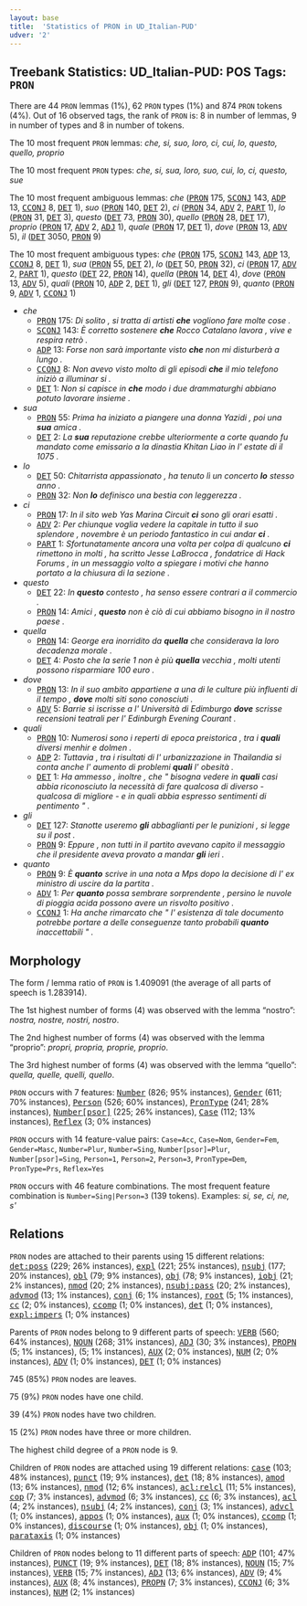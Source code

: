 ```yaml
---
layout: base
title:  'Statistics of PRON in UD_Italian-PUD'
udver: '2'
---
```


## Treebank Statistics: UD_Italian-PUD: POS Tags: `PRON`

There are 44 `PRON` lemmas (1%), 62 `PRON` types (1%) and 874 `PRON` tokens (4%).
Out of 16 observed tags, the rank of `PRON` is: 8 in number of lemmas, 9 in number of types and 8 in number of tokens.

The 10 most frequent `PRON` lemmas: <em>che, si, suo, loro, ci, cui, lo, questo, quello, proprio</em>

The 10 most frequent `PRON` types:  <em>che, si, sua, loro, suo, cui, lo, ci, questo, sue</em>

The 10 most frequent ambiguous lemmas: <em>che</em> (<tt><a href="it_pud-pos-PRON.html">PRON</a></tt> 175, <tt><a href="it_pud-pos-SCONJ.html">SCONJ</a></tt> 143, <tt><a href="it_pud-pos-ADP.html">ADP</a></tt> 13, <tt><a href="it_pud-pos-CCONJ.html">CCONJ</a></tt> 8, <tt><a href="it_pud-pos-DET.html">DET</a></tt> 1), <em>suo</em> (<tt><a href="it_pud-pos-PRON.html">PRON</a></tt> 140, <tt><a href="it_pud-pos-DET.html">DET</a></tt> 2), <em>ci</em> (<tt><a href="it_pud-pos-PRON.html">PRON</a></tt> 34, <tt><a href="it_pud-pos-ADV.html">ADV</a></tt> 2, <tt><a href="it_pud-pos-PART.html">PART</a></tt> 1), <em>lo</em> (<tt><a href="it_pud-pos-PRON.html">PRON</a></tt> 31, <tt><a href="it_pud-pos-DET.html">DET</a></tt> 3), <em>questo</em> (<tt><a href="it_pud-pos-DET.html">DET</a></tt> 73, <tt><a href="it_pud-pos-PRON.html">PRON</a></tt> 30), <em>quello</em> (<tt><a href="it_pud-pos-PRON.html">PRON</a></tt> 28, <tt><a href="it_pud-pos-DET.html">DET</a></tt> 17), <em>proprio</em> (<tt><a href="it_pud-pos-PRON.html">PRON</a></tt> 17, <tt><a href="it_pud-pos-ADV.html">ADV</a></tt> 2, <tt><a href="it_pud-pos-ADJ.html">ADJ</a></tt> 1), <em>quale</em> (<tt><a href="it_pud-pos-PRON.html">PRON</a></tt> 17, <tt><a href="it_pud-pos-DET.html">DET</a></tt> 1), <em>dove</em> (<tt><a href="it_pud-pos-PRON.html">PRON</a></tt> 13, <tt><a href="it_pud-pos-ADV.html">ADV</a></tt> 5), <em>il</em> (<tt><a href="it_pud-pos-DET.html">DET</a></tt> 3050, <tt><a href="it_pud-pos-PRON.html">PRON</a></tt> 9)

The 10 most frequent ambiguous types:  <em>che</em> (<tt><a href="it_pud-pos-PRON.html">PRON</a></tt> 175, <tt><a href="it_pud-pos-SCONJ.html">SCONJ</a></tt> 143, <tt><a href="it_pud-pos-ADP.html">ADP</a></tt> 13, <tt><a href="it_pud-pos-CCONJ.html">CCONJ</a></tt> 8, <tt><a href="it_pud-pos-DET.html">DET</a></tt> 1), <em>sua</em> (<tt><a href="it_pud-pos-PRON.html">PRON</a></tt> 55, <tt><a href="it_pud-pos-DET.html">DET</a></tt> 2), <em>lo</em> (<tt><a href="it_pud-pos-DET.html">DET</a></tt> 50, <tt><a href="it_pud-pos-PRON.html">PRON</a></tt> 32), <em>ci</em> (<tt><a href="it_pud-pos-PRON.html">PRON</a></tt> 17, <tt><a href="it_pud-pos-ADV.html">ADV</a></tt> 2, <tt><a href="it_pud-pos-PART.html">PART</a></tt> 1), <em>questo</em> (<tt><a href="it_pud-pos-DET.html">DET</a></tt> 22, <tt><a href="it_pud-pos-PRON.html">PRON</a></tt> 14), <em>quella</em> (<tt><a href="it_pud-pos-PRON.html">PRON</a></tt> 14, <tt><a href="it_pud-pos-DET.html">DET</a></tt> 4), <em>dove</em> (<tt><a href="it_pud-pos-PRON.html">PRON</a></tt> 13, <tt><a href="it_pud-pos-ADV.html">ADV</a></tt> 5), <em>quali</em> (<tt><a href="it_pud-pos-PRON.html">PRON</a></tt> 10, <tt><a href="it_pud-pos-ADP.html">ADP</a></tt> 2, <tt><a href="it_pud-pos-DET.html">DET</a></tt> 1), <em>gli</em> (<tt><a href="it_pud-pos-DET.html">DET</a></tt> 127, <tt><a href="it_pud-pos-PRON.html">PRON</a></tt> 9), <em>quanto</em> (<tt><a href="it_pud-pos-PRON.html">PRON</a></tt> 9, <tt><a href="it_pud-pos-ADV.html">ADV</a></tt> 1, <tt><a href="it_pud-pos-CCONJ.html">CCONJ</a></tt> 1)


* <em>che</em>
  * <tt><a href="it_pud-pos-PRON.html">PRON</a></tt> 175: <em>Di solito , si tratta di artisti <b>che</b> vogliono fare molte cose .</em>
  * <tt><a href="it_pud-pos-SCONJ.html">SCONJ</a></tt> 143: <em>È corretto sostenere <b>che</b> Rocco Catalano lavora , vive e respira retrò .</em>
  * <tt><a href="it_pud-pos-ADP.html">ADP</a></tt> 13: <em>Forse non sarà importante visto <b>che</b> non mi disturberà a lungo .</em>
  * <tt><a href="it_pud-pos-CCONJ.html">CCONJ</a></tt> 8: <em>Non avevo visto molto di gli episodi <b>che</b> il mio telefono iniziò a illuminar si .</em>
  * <tt><a href="it_pud-pos-DET.html">DET</a></tt> 1: <em>Non si capisce in <b>che</b> modo i due drammaturghi abbiano potuto lavorare insieme .</em>
* <em>sua</em>
  * <tt><a href="it_pud-pos-PRON.html">PRON</a></tt> 55: <em>Prima ha iniziato a piangere una donna Yazidi , poi una <b>sua</b> amica .</em>
  * <tt><a href="it_pud-pos-DET.html">DET</a></tt> 2: <em>La <b>sua</b> reputazione crebbe ulteriormente a corte quando fu mandato come emissario a la dinastia Khitan Liao in l' estate di il 1075 .</em>
* <em>lo</em>
  * <tt><a href="it_pud-pos-DET.html">DET</a></tt> 50: <em>Chitarrista appassionato , ha tenuto lì un concerto <b>lo</b> stesso anno .</em>
  * <tt><a href="it_pud-pos-PRON.html">PRON</a></tt> 32: <em>Non <b>lo</b> definisco una bestia con leggerezza .</em>
* <em>ci</em>
  * <tt><a href="it_pud-pos-PRON.html">PRON</a></tt> 17: <em>In il sito web Yas Marina Circuit <b>ci</b> sono gli orari esatti .</em>
  * <tt><a href="it_pud-pos-ADV.html">ADV</a></tt> 2: <em>Per chiunque voglia vedere la capitale in tutto il suo splendore , novembre è un periodo fantastico in cui andar <b>ci</b> .</em>
  * <tt><a href="it_pud-pos-PART.html">PART</a></tt> 1: <em>Sfortunatamente ancora una volta per colpa di qualcuno <b>ci</b> rimettono in molti , ha scritto Jesse LaBrocca , fondatrice di Hack Forums , in un messaggio volto a spiegare i motivi che hanno portato a la chiusura di la sezione .</em>
* <em>questo</em>
  * <tt><a href="it_pud-pos-DET.html">DET</a></tt> 22: <em>In <b>questo</b> contesto , ha senso essere contrari a il commercio .</em>
  * <tt><a href="it_pud-pos-PRON.html">PRON</a></tt> 14: <em>Amici , <b>questo</b> non è ciò di cui abbiamo bisogno in il nostro paese .</em>
* <em>quella</em>
  * <tt><a href="it_pud-pos-PRON.html">PRON</a></tt> 14: <em>George era inorridito da <b>quella</b> che considerava la loro decadenza morale .</em>
  * <tt><a href="it_pud-pos-DET.html">DET</a></tt> 4: <em>Posto che la serie 1 non è più <b>quella</b> vecchia , molti utenti possono risparmiare 100 euro .</em>
* <em>dove</em>
  * <tt><a href="it_pud-pos-PRON.html">PRON</a></tt> 13: <em>In il suo ambito appartiene a una di le culture più influenti di il tempo , <b>dove</b> molti siti sono conosciuti .</em>
  * <tt><a href="it_pud-pos-ADV.html">ADV</a></tt> 5: <em>Barrie si iscrisse a l' Università di Edimburgo <b>dove</b> scrisse recensioni teatrali per l' Edinburgh Evening Courant .</em>
* <em>quali</em>
  * <tt><a href="it_pud-pos-PRON.html">PRON</a></tt> 10: <em>Numerosi sono i reperti di epoca preistorica , tra i <b>quali</b> diversi menhir e dolmen .</em>
  * <tt><a href="it_pud-pos-ADP.html">ADP</a></tt> 2: <em>Tuttavia , tra i risultati di l' urbanizzazione in Thailandia si conta anche l' aumento di problemi <b>quali</b> l' obesità .</em>
  * <tt><a href="it_pud-pos-DET.html">DET</a></tt> 1: <em>Ha ammesso , inoltre , che " bisogna vedere in <b>quali</b> casi abbia riconosciuto la necessità di fare qualcosa di diverso - qualcosa di migliore - e in quali abbia espresso sentimenti di pentimento " .</em>
* <em>gli</em>
  * <tt><a href="it_pud-pos-DET.html">DET</a></tt> 127: <em>Stanotte useremo <b>gli</b> abbaglianti per le punizioni , si legge su il post .</em>
  * <tt><a href="it_pud-pos-PRON.html">PRON</a></tt> 9: <em>Eppure , non tutti in il partito avevano capito il messaggio che il presidente aveva provato a mandar <b>gli</b> ieri .</em>
* <em>quanto</em>
  * <tt><a href="it_pud-pos-PRON.html">PRON</a></tt> 9: <em>È <b>quanto</b> scrive in una nota a Mps dopo la decisione di l' ex ministro di uscire da la partita .</em>
  * <tt><a href="it_pud-pos-ADV.html">ADV</a></tt> 1: <em>Per <b>quanto</b> possa sembrare sorprendente , persino le nuvole di pioggia acida possono avere un risvolto positivo .</em>
  * <tt><a href="it_pud-pos-CCONJ.html">CCONJ</a></tt> 1: <em>Ha anche rimarcato che " l' esistenza di tale documento potrebbe portare a delle conseguenze tanto probabili <b>quanto</b> inaccettabili " .</em>

## Morphology

The form / lemma ratio of `PRON` is 1.409091 (the average of all parts of speech is 1.283914).

The 1st highest number of forms (4) was observed with the lemma “nostro”: <em>nostra, nostre, nostri, nostro</em>.

The 2nd highest number of forms (4) was observed with the lemma “proprio”: <em>propri, propria, proprie, proprio</em>.

The 3rd highest number of forms (4) was observed with the lemma “quello”: <em>quella, quelle, quelli, quello</em>.

`PRON` occurs with 7 features: <tt><a href="it_pud-feat-Number.html">Number</a></tt> (826; 95% instances), <tt><a href="it_pud-feat-Gender.html">Gender</a></tt> (611; 70% instances), <tt><a href="it_pud-feat-Person.html">Person</a></tt> (526; 60% instances), <tt><a href="it_pud-feat-PronType.html">PronType</a></tt> (241; 28% instances), <tt><a href="it_pud-feat-Number-psor.html">Number[psor]</a></tt> (225; 26% instances), <tt><a href="it_pud-feat-Case.html">Case</a></tt> (112; 13% instances), <tt><a href="it_pud-feat-Reflex.html">Reflex</a></tt> (3; 0% instances)

`PRON` occurs with 14 feature-value pairs: `Case=Acc`, `Case=Nom`, `Gender=Fem`, `Gender=Masc`, `Number=Plur`, `Number=Sing`, `Number[psor]=Plur`, `Number[psor]=Sing`, `Person=1`, `Person=2`, `Person=3`, `PronType=Dem`, `PronType=Prs`, `Reflex=Yes`

`PRON` occurs with 46 feature combinations.
The most frequent feature combination is `Number=Sing|Person=3` (139 tokens).
Examples: <em>si, se, ci, ne, s'</em>


## Relations

`PRON` nodes are attached to their parents using 15 different relations: <tt><a href="it_pud-dep-det-poss.html">det:poss</a></tt> (229; 26% instances), <tt><a href="it_pud-dep-expl.html">expl</a></tt> (221; 25% instances), <tt><a href="it_pud-dep-nsubj.html">nsubj</a></tt> (177; 20% instances), <tt><a href="it_pud-dep-obl.html">obl</a></tt> (79; 9% instances), <tt><a href="it_pud-dep-obj.html">obj</a></tt> (78; 9% instances), <tt><a href="it_pud-dep-iobj.html">iobj</a></tt> (21; 2% instances), <tt><a href="it_pud-dep-nmod.html">nmod</a></tt> (20; 2% instances), <tt><a href="it_pud-dep-nsubj-pass.html">nsubj:pass</a></tt> (20; 2% instances), <tt><a href="it_pud-dep-advmod.html">advmod</a></tt> (13; 1% instances), <tt><a href="it_pud-dep-conj.html">conj</a></tt> (6; 1% instances), <tt><a href="it_pud-dep-root.html">root</a></tt> (5; 1% instances), <tt><a href="it_pud-dep-cc.html">cc</a></tt> (2; 0% instances), <tt><a href="it_pud-dep-ccomp.html">ccomp</a></tt> (1; 0% instances), <tt><a href="it_pud-dep-det.html">det</a></tt> (1; 0% instances), <tt><a href="it_pud-dep-expl-impers.html">expl:impers</a></tt> (1; 0% instances)

Parents of `PRON` nodes belong to 9 different parts of speech: <tt><a href="it_pud-pos-VERB.html">VERB</a></tt> (560; 64% instances), <tt><a href="it_pud-pos-NOUN.html">NOUN</a></tt> (268; 31% instances), <tt><a href="it_pud-pos-ADJ.html">ADJ</a></tt> (30; 3% instances), <tt><a href="it_pud-pos-PROPN.html">PROPN</a></tt> (5; 1% instances),  (5; 1% instances), <tt><a href="it_pud-pos-AUX.html">AUX</a></tt> (2; 0% instances), <tt><a href="it_pud-pos-NUM.html">NUM</a></tt> (2; 0% instances), <tt><a href="it_pud-pos-ADV.html">ADV</a></tt> (1; 0% instances), <tt><a href="it_pud-pos-DET.html">DET</a></tt> (1; 0% instances)

745 (85%) `PRON` nodes are leaves.

75 (9%) `PRON` nodes have one child.

39 (4%) `PRON` nodes have two children.

15 (2%) `PRON` nodes have three or more children.

The highest child degree of a `PRON` node is 9.

Children of `PRON` nodes are attached using 19 different relations: <tt><a href="it_pud-dep-case.html">case</a></tt> (103; 48% instances), <tt><a href="it_pud-dep-punct.html">punct</a></tt> (19; 9% instances), <tt><a href="it_pud-dep-det.html">det</a></tt> (18; 8% instances), <tt><a href="it_pud-dep-amod.html">amod</a></tt> (13; 6% instances), <tt><a href="it_pud-dep-nmod.html">nmod</a></tt> (12; 6% instances), <tt><a href="it_pud-dep-acl-relcl.html">acl:relcl</a></tt> (11; 5% instances), <tt><a href="it_pud-dep-cop.html">cop</a></tt> (7; 3% instances), <tt><a href="it_pud-dep-advmod.html">advmod</a></tt> (6; 3% instances), <tt><a href="it_pud-dep-cc.html">cc</a></tt> (6; 3% instances), <tt><a href="it_pud-dep-acl.html">acl</a></tt> (4; 2% instances), <tt><a href="it_pud-dep-nsubj.html">nsubj</a></tt> (4; 2% instances), <tt><a href="it_pud-dep-conj.html">conj</a></tt> (3; 1% instances), <tt><a href="it_pud-dep-advcl.html">advcl</a></tt> (1; 0% instances), <tt><a href="it_pud-dep-appos.html">appos</a></tt> (1; 0% instances), <tt><a href="it_pud-dep-aux.html">aux</a></tt> (1; 0% instances), <tt><a href="it_pud-dep-ccomp.html">ccomp</a></tt> (1; 0% instances), <tt><a href="it_pud-dep-discourse.html">discourse</a></tt> (1; 0% instances), <tt><a href="it_pud-dep-obj.html">obj</a></tt> (1; 0% instances), <tt><a href="it_pud-dep-parataxis.html">parataxis</a></tt> (1; 0% instances)

Children of `PRON` nodes belong to 11 different parts of speech: <tt><a href="it_pud-pos-ADP.html">ADP</a></tt> (101; 47% instances), <tt><a href="it_pud-pos-PUNCT.html">PUNCT</a></tt> (19; 9% instances), <tt><a href="it_pud-pos-DET.html">DET</a></tt> (18; 8% instances), <tt><a href="it_pud-pos-NOUN.html">NOUN</a></tt> (15; 7% instances), <tt><a href="it_pud-pos-VERB.html">VERB</a></tt> (15; 7% instances), <tt><a href="it_pud-pos-ADJ.html">ADJ</a></tt> (13; 6% instances), <tt><a href="it_pud-pos-ADV.html">ADV</a></tt> (9; 4% instances), <tt><a href="it_pud-pos-AUX.html">AUX</a></tt> (8; 4% instances), <tt><a href="it_pud-pos-PROPN.html">PROPN</a></tt> (7; 3% instances), <tt><a href="it_pud-pos-CCONJ.html">CCONJ</a></tt> (6; 3% instances), <tt><a href="it_pud-pos-NUM.html">NUM</a></tt> (2; 1% instances)

